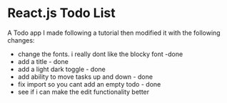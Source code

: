 # React.js Todo List
 A Todo app I made following a tutorial then modified it with the following changes:

 * change the fonts. i really dont like the blocky font -done
 * add a title - done
 * add a light dark toggle - done
 * add ability to move tasks up and down - done
 * fix import so you cant add an empty todo - done
 * see if i can make the edit functionality better